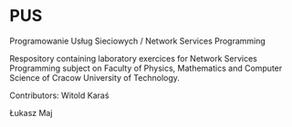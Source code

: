 # PUS
Programowanie Usług Sieciowych / Network Services Programming 


Respository containing laboratory exercices for Network Services Programming subject on Faculty of Physics, Mathematics and Computer Science of Cracow University of Technology.


Contributors:
Witold Karaś

Łukasz Maj
